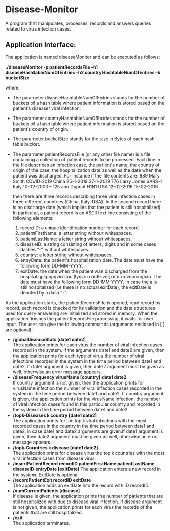 # Disease-Monitor

A program that manipulates, processes, records and answers queries related to virus infection cases. 

## Application Interface:
 
The application is named diseaseMonitor and can be executed as follows: 

**./diseaseMonitor -p patientRecordsFile –h1 diseaseHashtableNumOfEntries –h2 countryHashtableNumOfEntries –b bucketSize** 

where:
* The parameter diseaseHashtableNumOfEntries stands for the number of buckets of a hash table where patient information is stored based on the patient's disease/ viral infection.
* The parameter countryHashtableNumOfEntries stands for the number of buckets of a hash table where patient information is stored based on the patient's country of origin.
* The parameter bucketSize stands for the size in Bytes of each hash table bucket.
* The parameter patientRecordsFile (or any other file name) is a file containing a collection of patient records to  be processed. Each line in the file describes an               infection case, the patient's name, the country of origin of the case,  the hospitalization date as well as the date when the patient was discharged. For instance if the         file contents  are:
                889 Mary Smith COVID-2019 China 25-1-2019 27-1-2019
                776 Larry Jones SARS-1 Italy 10-02-2003 –
                125 Jon Dupont H1N1 USA 12-02-2016 15-02-2016
       
   then there are three records describing three viral infection cases in three different countries (China, Italy, USA). In the second record there is no discharge date            (which implies that the patient is still hospitalized). In particular, a patient record is an ASCII text line consisting of the following elements:
      
   1. recordID: a unique identification number for each record.
   2. patientFirstName: a letter string without whitespaces.
   3. patientLastName: a letter string without whitespaces.
   4. diseaseID: a string consisting of letters, digits and in some cases dashes “-”, without whitespaces.
   5. country: a letter string without whitespaces.
   6. entryDate: the patient's hospitalization date. The date must have the following form DD-MM-YYYY.
   7. exitDate: the date when the patient was discharged from the hospital.ημερομηνία που βγήκε ο ασθενής από το νοσοκομείο.  The date must have the following form 
         DD-MM-YYYY. In case the a is still hospitalized (i.e there is no actual exitDate), the exitDate is denoted by a dash “-”.

As the application starts, the patientRecordsFile is opened, read record by record, each record is checked for its validation and the data structures used for query answering are initialized and stored in memory. When the application finishes the patientRecordsFile processing, it waits for user input. The user can give the following commands (arguments enclosed in [ ] are optional):

* **/globalDiseaseStats \[date1 date2\]** <br/>
The application prints for each virus the number of viral infection cases recorded in the system. If the arguments date1 and date2 are given, then the application prints for each type of virus the number of viral infections recorded in the system in the time period between date1 and date2. If date1 argument is given, then date2 argument must be given as well, otherwise an error message appears.
* **/diseaseFrequency virusName \[country\] date1 date2** <br/>
If country argument is not given, then the application prints for virusName infection the number of viral infection cases recorded in the system in the time period between date1 and date2. If country argument is given, the application prints for the virusName infection, the number of viral infection cases found in this particular country and recorded in the system in the time period between date1 and date2.
* **/topk-Diseases k country \[date1 date2\]** <br/>
The application prints for the top k viral infections with the most recorded cases in the country in the time period between date1 and date2, in case date1 and date2 arguments are given.If date1 argument is given, then date2 argument must be given as well, otherwise an error message appears.
* **/topk-Countries k disease \[date1 date2\]** <br/>
The application prints for disease virus the top k countries with the most viral infection cases from disease virus.
* **/insertPatientRecord recordID patientFirstName patientLastName diseaseID entryDate \[exitDate\]**
The application enters a new record in the system. ExitDate is optional.
* **/recordPatientExit recordID exitDate** <br/>
The application adds an exitDate into the record with ID recordID.
* **/numCurrentPatients \[disease\]** <br/>
If disease is given, the application prints the number of patients that are still hospitalized with due to disease viral infection. If disease argument is not given, the application prints for each virus the records of the patients that are still hospitalized.
* **/exit** <br/>
The application terminates.
                
<!---
Δομές δεδομένων
Για την υλοποίηση της εφαρμογής μπορείτε να χρησιμοποιήσετε C ή C++. Δεν μπορείτε να χρησιμοποιήσετε
όμως την Standard Template Library (STL). Όλες οι δομές δεδομένων θα πρέπει να υλοποιηθούν από εσάς.
Βεβαιωθείτε πως δεσμεύετε μόνο όση μνήμη χρειάζεται, π.χ. η ακόλουθη τακτική δε συνιστάται:
int diseases[512];// store up to 512 diseases, but really we don’t know how many
Επίσης βεβαιωθείτε πως απελευθερώνετε τη μνήμη σωστά κατά την εκτέλεση του προγράμματός σας αλλά
και κατά την έξοδο.
Για να ολοκληρώσετε την άσκηση θα χρειαστεί, μεταξύ άλλων, να υλοποιήσετε τις εξής δομές δεδομένων.
1. Δύο πίνακες κατακερματισμού (diseaseHashTable και countryHashTable) που με index
προσφέρουν γρήγορες προσπελάσεις σε στοιχεία ασθενών ανά κρούσμα και κρουσμάτων ανά χώρα. Οι
πίνακες κατακερματισμού θα χρησιμοποιούν κουβάδες για να εξυπηρετήσουν diseases/countries
που παρουσιάζουν «σύγκρουση»/collision (δηλαδή, το αποτέλεσμα της συνάρτησης κατακερματισμού
οδηγεί στο ίδιο στοιχείο του hash table). Αν χρειάζονται πιο πολλοί από ένα κουβάδες για να
αποθηκευτούν δεδομένα, δημιουργούνται δυναμικά και διατάσσονται σε μια λίστα.
2. Για κάθε disease που γίνεται hashed σε ένα στοιχείο του diseaseHashTable, υπάρχει ένα σύνολο
από εγγραφές ασθενών που έχουν νοσηλευτεί λόγω της ίωσης disease. Αυτό το σύνολο τοποθετείται
σε ένα balanced binary search tree. Κάθε κόμβος του δέντρου παρέχει στοιχεία (η προσπέλαση σε
στοιχεία, δείτε Σχήμα 1) μιας εγγραφής ασθενούς. Το δέντρο θα πρέπει να είναι ταξινομημένο με βάση
την ημερομηνία εισαγωγής του ασθενούς στο νοσοκομείο.
3. Για κάθε country που γίνεται hashed σε ένα στοιχείο του countryHashTable, υπάρχει ένα σύνολο
από εγγραφές ασθενών που έχουν νοσηλευτεί στην χώρα country. Αυτό το σύνολο τοποθετείται σε
ένα balanced binary search tree όπου κάθε κόμβος του δέντρου παρέχει στοιχεία (η προσπέλαση σε
στοιχεία) εγγραφής ασθενούς. Το δέντρο θα πρέπει να είναι ταξινομημένο με βάση την ημερομηνία
εισαγωγής του ασθενούς στο νοσοκομείο.
Επειδή θα υπάρχει επικάλυψη μεταξύ των εγγραφών στα δέντρα που προσπελάζονται μέσω
diseaseHashTable και countryHashTable θα πρέπει να φροντίζετε να μην υπάρχει σπατάλη
στην μνήμη, δηλαδή μια εγγραφή θα πρέπει να αποθηκεύεται μόνο μια φορά στην μνήμη και σε
οποιαδήποτε δομή δεδομένων χρειάζεται πρόσβαση στην εγγραφή, η πρόσβαση θα γίνεται μέσω
pointers. (δείτε Σχήμα 1 για μια πιθανή πρόταση του layout κάποιων δομών δεδομένων).
4. Για την εντολή topk-Diseases, το πρόγραμμα σας θα πρέπει να χτίζει on-the-fly ένα binary heap
(i.e., max heap) όπου κάθε κόμβος θα κρατάει το σύνολο των κρουσμάτων μιας ίωσης και θα σας
βοηθά να βρίσκετε εύκολα ποιες είναι οι ιώσεις που αποτελούν το top k των κρουσμάτων στη χώρα.
Επίσης για την εντολή topk-Countries, το πρόγραμμά σας θα πρέπει να χτίζει on-the-fly ένα binary
heap (i.e., max heap) όπου κάθε κόμβος θα κρατάει το σύνολο κρουσμάτων μιας χώρας της
συγκεκριμένης ίωσης και θα σας βοήθα να βρίσκετε εύκολα ποιες είναι οι χώρες που έχουν εμφανίσει
το top k των κρουσμάτων της συγκεκριμένη ίωσης.
5. Οποιαδήποτε άλλη βοηθητική δομή δεδομένων χρειαστείτε για τις ανάγκες της εργασίας
--->
                
                
      

